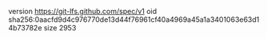 version https://git-lfs.github.com/spec/v1
oid sha256:0aacfd9d4c976770de13d44f76961cf40a4969a45a1a3401063e63d14b73782e
size 2953
